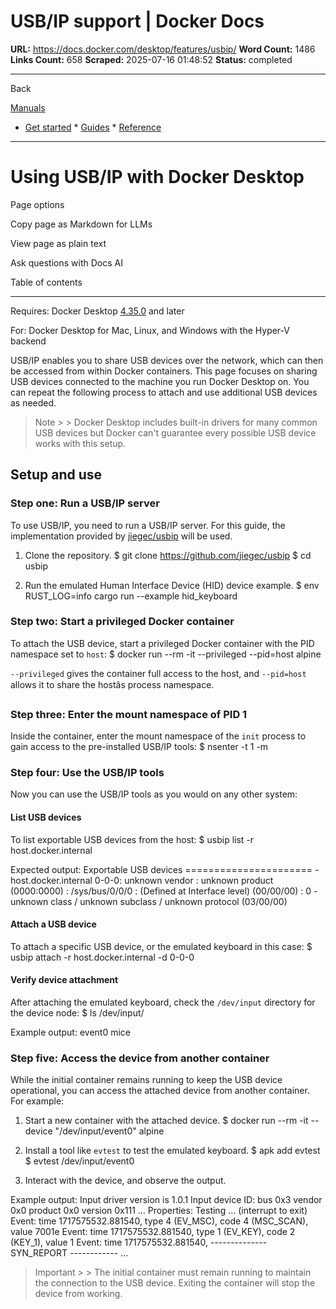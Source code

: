 # USB/IP support | Docker Docs

**URL:** https://docs.docker.com/desktop/features/usbip/
**Word Count:** 1486
**Links Count:** 658
**Scraped:** 2025-07-16 01:48:52
**Status:** completed

---

Back

[Manuals](https://docs.docker.com/manuals/)

  * [Get started](https://docs.docker.com/get-started/)   * [Guides](https://docs.docker.com/guides/)   * [Reference](https://docs.docker.com/reference/)

* * *

# Using USB/IP with Docker Desktop

Page options

Copy page as Markdown for LLMs

View page as plain text

Ask questions with Docs AI

Table of contents

* * *

Requires: Docker Desktop [4.35.0](https://docs.docker.com/desktop/release-notes/#4350) and later

For: Docker Desktop for Mac, Linux, and Windows with the Hyper-V backend

USB/IP enables you to share USB devices over the network, which can then be accessed from within Docker containers. This page focuses on sharing USB devices connected to the machine you run Docker Desktop on. You can repeat the following process to attach and use additional USB devices as needed.

> Note >  > Docker Desktop includes built-in drivers for many common USB devices but Docker can't guarantee every possible USB device works with this setup.

## Setup and use

### Step one: Run a USB/IP server

To use USB/IP, you need to run a USB/IP server. For this guide, the implementation provided by [jiegec/usbip](https://github.com/jiegec/usbip) will be used.

  1. Clone the repository.                    $ git clone https://github.com/jiegec/usbip          $ cd usbip          

  2. Run the emulated Human Interface Device \(HID\) device example.                    $ env RUST_LOG=info cargo run --example hid_keyboard          

### Step two: Start a privileged Docker container

To attach the USB device, start a privileged Docker container with the PID namespace set to `host`:               $ docker run --rm -it --privileged --pid=host alpine     

`--privileged` gives the container full access to the host, and `--pid=host` allows it to share the hostâs process namespace.

### Step three: Enter the mount namespace of PID 1

Inside the container, enter the mount namespace of the `init` process to gain access to the pre-installed USB/IP tools:               $ nsenter -t 1 -m     

### Step four: Use the USB/IP tools

Now you can use the USB/IP tools as you would on any other system:

#### List USB devices

To list exportable USB devices from the host:               $ usbip list -r host.docker.internal     

Expected output:               Exportable USB devices     ======================      - host.docker.internal           0-0-0: unknown vendor : unknown product (0000:0000)                : /sys/bus/0/0/0                : (Defined at Interface level) (00/00/00)                :  0 - unknown class / unknown subclass / unknown protocol (03/00/00)     

#### Attach a USB device

To attach a specific USB device, or the emulated keyboard in this case:               $ usbip attach -r host.docker.internal -d 0-0-0     

#### Verify device attachment

After attaching the emulated keyboard, check the `/dev/input` directory for the device node:               $ ls /dev/input/     

Example output:               event0  mice     

### Step five: Access the device from another container

While the initial container remains running to keep the USB device operational, you can access the attached device from another container. For example:

  1. Start a new container with the attached device.                    $ docker run --rm -it --device "/dev/input/event0" alpine          

  2. Install a tool like `evtest` to test the emulated keyboard.                    $ apk add evtest          $ evtest /dev/input/event0          

  3. Interact with the device, and observe the output.

Example output:                    Input driver version is 1.0.1          Input device ID: bus 0x3 vendor 0x0 product 0x0 version 0x111          ...          Properties:          Testing ... (interrupt to exit)          Event: time 1717575532.881540, type 4 (EV_MSC), code 4 (MSC_SCAN), value 7001e          Event: time 1717575532.881540, type 1 (EV_KEY), code 2 (KEY_1), value 1          Event: time 1717575532.881540, -------------- SYN_REPORT ------------          ...          

> Important >  > The initial container must remain running to maintain the connection to the USB device. Exiting the container will stop the device from working.